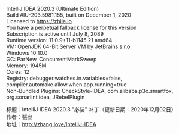 IntelliJ IDEA 2020.3 (Ultimate Edition)  
Build #IU-203.5981.155, built on December 1, 2020  
Licensed to https://zhile.io  
You have a perpetual fallback license for this version  
Subscription is active until July 8, 2089  
Runtime version: 11.0.9+11-b1145.21 amd64  
VM: OpenJDK 64-Bit Server VM by JetBrains s.r.o.  
Windows 10 10.0  
GC: ParNew, ConcurrentMarkSweep  
Memory: 1945M  
Cores: 12  
Registry: debugger.watches.in.variables=false, compiler.automake.allow.when.app.running=true  
Non-Bundled Plugins: CheckStyle-IDEA, com.alibaba.p3c.smartfox, org.sonarlint.idea, JRebelPlugin  

标题：IntelliJ IDEA 2020.3 "必装" 补丁（更新日期：2020年12月02日）  
作者：張叁  
地址：http://zhang.love/IntelliJ-IDEA   

